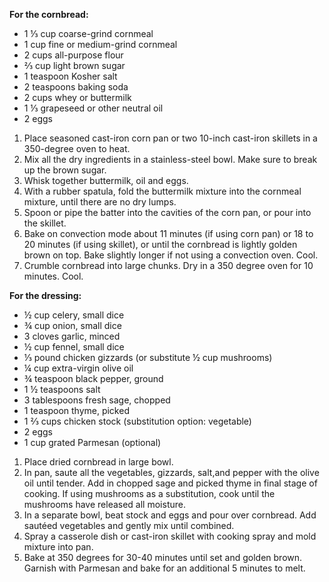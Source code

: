 <strong>For the cornbread:</strong>
<ul>
  <li>1 ⅓ cup coarse-grind cornmeal
  <li>1 cup fine or medium-grind cornmeal
  <li>2 cups all-purpose flour
  <li>⅔ cup light brown sugar
  <li>1 teaspoon Kosher salt
  <li>2 teaspoons baking soda
  <li>2 cups whey or buttermilk
  <li>1 ⅓ grapeseed or other neutral oil
  <li>2 eggs
</ul>

<ol>
  <li>Place seasoned cast-iron corn pan or two 10-inch cast-iron skillets in a 350-degree oven to heat.
  <li>Mix all the dry ingredients in a stainless-steel bowl. Make sure to break up the brown sugar.
  <li>Whisk together buttermilk, oil and eggs.
  <li>With a rubber spatula, fold the buttermilk mixture into the cornmeal mixture, until there are no dry lumps.
  <li>Spoon or pipe the batter into the cavities of the corn pan, or pour into the skillet.
  <li>Bake on convection mode about 11 minutes (if using corn pan) or 18 to 20 minutes (if using skillet), or until the cornbread is lightly golden brown on top. Bake slightly longer if not using a convection oven. Cool. 
  <li>Crumble cornbread into large chunks. Dry in a 350 degree oven for 10 minutes. Cool. 
</ol>

<strong>For the dressing:</strong>
<ul>
  <li>½ cup celery, small dice
  <li>¾ cup onion, small dice
  <li>3 cloves garlic, minced
  <li>½ cup fennel, small dice
  <li>⅓ pound chicken gizzards (or substitute ½ cup mushrooms)
  <li>¼ cup extra-virgin olive oil
  <li>¾ teaspoon black pepper, ground
  <li>1 ½ teaspoons salt
  <li>3 tablespoons fresh sage, chopped
  <li>1 teaspoon thyme, picked
  <li>1 ⅔ cups chicken stock (substitution option: vegetable) 
  <li>2 eggs
  <li>1 cup grated Parmesan (optional)
</ul>

<ol>
  <li>Place dried cornbread in large bowl.
  <li>In pan, saute all the vegetables, gizzards, salt,and pepper with the olive oil until tender. Add in chopped sage and picked thyme in final stage of cooking. If using mushrooms as a substitution, cook until the mushrooms have released all moisture. 
  <li>In a separate bowl, beat stock and eggs and pour over cornbread. Add sautéed vegetables and gently mix until combined.
  <li>Spray a casserole dish or cast-iron skillet with cooking spray and mold mixture into pan.
  <li>Bake at 350 degrees for 30-40 minutes until set and golden brown. Garnish with Parmesan and bake for an additional 5 minutes to melt. 
</ol>
